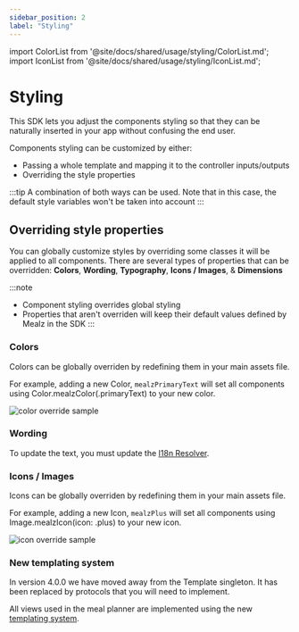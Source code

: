 ```yaml
---
sidebar_position: 2
label: "Styling"
---
```


import ColorList from '@site/docs/shared/usage/styling/ColorList.md';
import IconList from '@site/docs/shared/usage/styling/IconList.md';

# Styling

This SDK lets you adjust the components styling so that they can be naturally inserted in your app without confusing the end user.

Components styling can be customized by either:
- Passing a whole template and mapping it to the controller inputs/outputs
- Overriding the style properties

:::tip
A combination of both ways can be used. Note that in this case, the default style variables won't be taken into account
:::

## Overriding style properties

You can globally customize styles by overriding some classes it will be applied to all components.
There are several types of properties that can be overridden:
**Colors**, 
**Wording**, 
**Typography**, 
**Icons / Images**, & 
**Dimensions**

:::note
- Component styling overrides global styling
- Properties that aren't overriden  will keep their default values
defined by Mealz in the SDK
:::

### Colors

Colors can be globally overriden by redefining them in your main assets file.

For example, adding a new Color, `mealzPrimaryText` will set all components using Color.mealzColor(.primaryText) to your new color.

![color override sample](https://storage.googleapis.com/assets.miam.tech/kmm_documentation/ios/customization/updateColor.png)

<ColorList />

### Wording

To update the text, you must update the [I18n Resolver](../advanced/i18n.md).

### Icons / Images

Icons can be globally overriden by redefining them in your main assets file.

For example, adding a new Icon, `mealzPlus` will set all components using Image.mealzIcon(icon: .plus) to your new icon.

![icon override sample](https://storage.googleapis.com/assets.miam.tech/kmm_documentation/ios/customization/updateIcon.png)

<IconList />

### New templating system

In version 4.0.0 we have moved away from the Template singleton. 
It has been replaced by protocols that you will need to implement.

All views used in the meal planner are implemented using the new [templating system](../usage/ui-customization.md).
